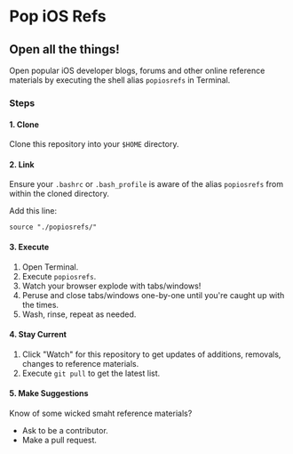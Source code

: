 # Pop iOS Refs

## Open all the things! 

Open popular iOS developer blogs, forums and other online reference materials by executing the shell alias `popiosrefs` in Terminal.

### Steps

#### 1. Clone

Clone this repository into your `$HOME` directory.

#### 2. Link

Ensure your `.bashrc` or `.bash_profile` is aware of the alias `popiosrefs` from within the cloned directory.

Add this line:

`source "./popiosrefs/"`


#### 3. Execute

  1. Open Terminal.
  2. Execute `popiosrefs`.
  3. Watch your browser explode with tabs/windows!
  4. Peruse and close tabs/windows one-by-one until you're caught up with the times.
  5. Wash, rinse, repeat as needed.

#### 4. Stay Current

  1. Click "Watch" for this repository to get updates of additions, removals, changes to reference materials.
  2. Execute `git pull` to get the latest list.

#### 5. Make Suggestions

Know of some wicked smaht reference materials?

  - Ask to be a contributor.
  - Make a pull request.

